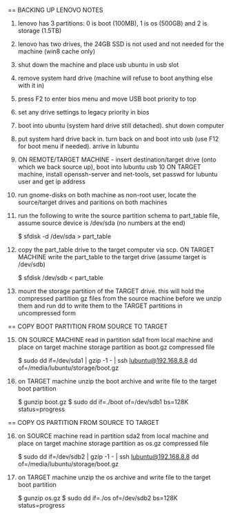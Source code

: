 == BACKING UP LENOVO NOTES

1. lenovo has 3 partitions: 0 is boot (100MB), 1 is os (500GB) and 2 is storage (1.5TB)
2. lenovo has two drives, the 24GB SSD is not used and not needed for the machine (win8 cache only)
3. shut down the machine and place usb ubuntu in usb slot
4. remove system hard drive (machine will refuse to boot anything else with it in)
5. press F2 to enter bios menu and move USB boot priority to top
6. set any drive settings to legacy priority in bios
7. boot into ubuntu (system hard drive still detached). shut down computer
8. put system hard drive back in. turn back on and boot into usb (use F12 for boot menu if needed). arrive in lubuntu
9. ON REMOTE/TARGET MACHINE - insert destination/target drive (onto which we back source up), boot into lubuntu usb
10 ON TARGET machine, install openssh-server and net-tools, set passwd for lubuntu user and get ip address
11. run gnome-disks on both machine as non-root user, locate the source/target drives and paritions on both machines
12. run the following to write the source partition schema to part_table file, assume source device is /dev/sda (no numbers at the end)
    
    $ sfdisk -d /dev/sda > part_table

13. copy the part_table drive to the target computer via scp. ON TARGET MACHINE write the part_table to the target drive (assume target is /dev/sdb)

    $ sfdisk /dev/sdb < part_table
 
14. mount the storage partition of the TARGET drive. this will hold the compressed partition gz files from the source machine before we unzip them and run dd to write them to the TARGET partitions in uncompressed form

== COPY BOOT PARTITION FROM SOURCE TO TARGET

15. ON SOURCE MACHINE read in partition sda1 from local machine and place on target machine storage partition as boot.gz compressed file

    $ sudo dd if=/dev/sda1 | gzip -1 - | ssh lubuntu@192.168.8.8 dd of=/media/lubuntu/storage/boot.gz

15. on TARGET machine unzip the boot archive and write file to the target boot partition

    $ gunzip boot.gz
    $ sudo dd if=./boot of=/dev/sdb1 bs=128K status=progress

== COPY OS PARTITION FROM SOURCE TO TARGET
 
16. on SOURCE machine read in partition sda2 from local machine and place on target machine storage partition as os.gz compressed file

    $ sudo dd if=/dev/sdb2 | gzip -1 - | ssh lubuntu@192.168.8.8 dd of=/media/lubuntu/storage/boot.gz

17. on TARGET machine unzip the os archive and write file to the target boot partition

    $ gunzip os.gz
    $ sudo dd if=./os of=/dev/sdb2 bs=128K status=progress

